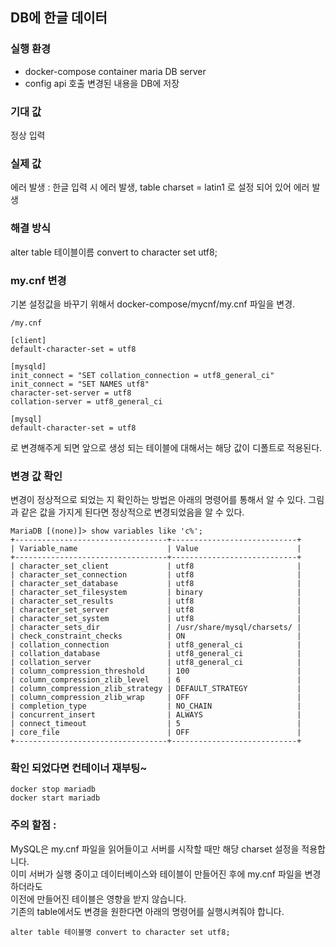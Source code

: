 ## DB에 한글 데이터 

### 실행 환경
- docker-compose container maria DB server 
- config api 호출 변경된 내용을 DB에 저장

### 기대 값 
정상 입력 

### 실제 값
에러 발생 : 한글 입력 시 에러 발생,
table charset = latin1 로 설정 되어 있어 에러 발생

### 해결 방식 
alter table 테이블이름  convert to character set utf8;


### my.cnf 변경
기본 설정값을 바꾸기 위해서 docker-compose/mycnf/my.cnf 파일을 변경.
```
/my.cnf 

[client]
default-character-set = utf8

[mysqld]
init_connect = "SET collation_connection = utf8_general_ci"
init_connect = "SET NAMES utf8"
character-set-server = utf8
collation-server = utf8_general_ci

[mysql]
default-character-set = utf8
```
로 변경해주게 되면 앞으로 생성 되는 테이블에 대해서는 해당 값이 디폴트로 적용된다.


### 변경 값 확인
변경이 정상적으로 되었는 지 확인하는 방법은 아래의 명령어를 통해서 알 수 있다.
그림과 같은 값을 가지게 된다면 정상적으로 변경되었음을 알 수 있다.
```
MariaDB [(none)]> show variables like 'c%';
+----------------------------------+----------------------------+
| Variable_name                    | Value                      |
+----------------------------------+----------------------------+
| character_set_client             | utf8                       |
| character_set_connection         | utf8                       |
| character_set_database           | utf8                       |
| character_set_filesystem         | binary                     |
| character_set_results            | utf8                       |
| character_set_server             | utf8                       |
| character_set_system             | utf8                       |
| character_sets_dir               | /usr/share/mysql/charsets/ |
| check_constraint_checks          | ON                         |
| collation_connection             | utf8_general_ci            |
| collation_database               | utf8_general_ci            |
| collation_server                 | utf8_general_ci            |
| column_compression_threshold     | 100                        |
| column_compression_zlib_level    | 6                          |
| column_compression_zlib_strategy | DEFAULT_STRATEGY           |
| column_compression_zlib_wrap     | OFF                        |
| completion_type                  | NO_CHAIN                   |
| concurrent_insert                | ALWAYS                     |
| connect_timeout                  | 5                          |
| core_file                        | OFF                        |
+----------------------------------+----------------------------+
```
### 확인 되었다면 컨테이너 재부팅~ 

```
docker stop mariadb
docker start mariadb
```

### 주의 할점 : 
MySQL은 my.cnf 파일을 읽어들이고 서버를 시작할 때만 해당 charset 설정을 적용합니다.    
이미 서버가 실행 중이고 데이터베이스와 테이블이 만들어진 후에 my.cnf 파일을 변경하더라도    
이전에 만들어진 테이블은 영향을 받지 않습니다.  
기존의 table에서도 변경을 원한다면 아래의 명령어를 실행시켜줘야 합니다.
```
alter table 테이블명 convert to character set utf8;
```